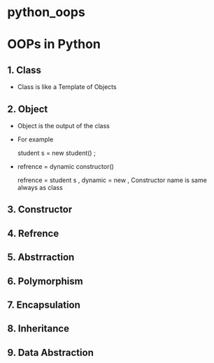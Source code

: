 # python_oops

# OOPs in Python #

## 1.  **Class** 
 *  Class is like a Template of Objects 
## 2.  **Object** 
 *   Object is the output of the class
 *   For example

   
      student s = new student() ;
   - refrence = dynamic constructor()

     refrence = student s ,  dynamic = new , Constructor name is same always as class
## 3.  **Constructor** 

## 4.  **Refrence** 
## 5.  **Abstrraction** 
## 6.  **Polymorphism** 
## 7.  **Encapsulation**
## 8.  **Inheritance**
## 9.  **Data Abstraction**
